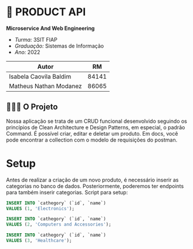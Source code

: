 # 🦅 **PRODUCT API**
**Microservice And Web Engineering**

* *Turma:* 3SIT FIAP
* *Graduação:* Sistemas de Informação
* *Ano:* 2022

| Autor               | RM                                                |
| ----------------- | ---------------------------------------------------------------- |
| Isabela Caovila Baldim        | 84141 |
| Matheus Nathan Modanez        | 86065 |


## 👨🏻‍💻 O Projeto
Nossa aplicação se trata de um CRUD funcional desenvolvido seguindo os princípios de Clean Architecture e Design Patterns, em especial, o padrão Command. É possível criar, editar e deletar um produto. Em docs, você pode encontrar a collection com o modelo de requisições do postman. 

# Setup
Antes de realizar a criação de um novo produto, é necessário inserir as categorias no banco de dados.
Posteriormente, poderemos ter endpoints para também inserir categorias. 
Script para setup:
```sql
INSERT INTO `cathegory` (`id`, `name`)
VALUES (1, 'Electronics');

INSERT INTO `cathegory` (`id`, `name`)
VALUES (2, 'Computers and Accessories');

INSERT INTO `cathegory` (`id`, `name`)
VALUES (3, 'Healthcare');
```

